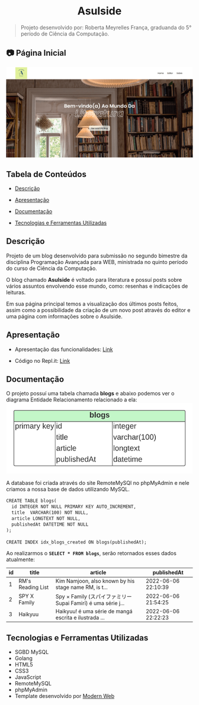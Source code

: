 <h1 align="center"> <br> Asulside </h1>

> Projeto desenvolvido por: Roberta Meyrelles França, graduanda do 5° período de Ciência da Computação. 

## 📷 Página Inicial

![](image1.png)

## Tabela de Conteúdos
* [Descrição](#descrição)
* [Apresentação](#apresentação)

* [Documentação](#documentação)
* [Tecnologias e Ferramentas Utilizadas](#tecnologias-e-ferramentas-utilizadas)


## Descrição

Projeto de um blog desenvolvido para submissão no segundo bimestre da disciplina Programação Avançada para WEB, ministrada no quinto período do curso de Ciência da Computação.


O blog chamado **Asulside** é voltado para literatura e possuí posts sobre vários assuntos envolvendo esse mundo, como: resenhas e indicações de leituras. 

Em sua página principal temos a visualização dos últimos posts feitos, assim como a possibilidade da criação de um novo post através do editor e uma página com informações sobre o Asulside.  


## Apresentação

+ Apresentação das funcionalidades: [Link](https://youtu.be/zxh3d81QOCM)

+ Código no Repl.it: [Link](https://replit.com/@RobertaMeyrelle/Asulside)


## Documentação 

O projeto possuí uma tabela chamada **blogs** e abaixo podemos ver o diagrama Entidade Relacionamento relacionado a ela:
![Tabela Blogs](table-bd.png)

A database foi criada através do site RemoteMySQl no phpMyAdmin e nele criamos a nossa base de dados utilizando MySQL. 

```
CREATE TABLE blogs(
  id INTEGER NOT NULL PRIMARY KEY AUTO_INCREMENT,
  title  VARCHAR(100) NOT NULL, 
  article LONGTEXT NOT NULL, 
  publishedAt DATETIME NOT NULL
);

CREATE INDEX idx_blogs_created ON blogs(publishedAt); 
```

Ao realizarmos o **```SELECT * FROM blogs```**, serão retornados esses dados atualmente:

| id        |title     |article   |  publishedAt |
|-----------|----------|----------|----------| 
|1       |RM's Reading List| Kim Namjoon, also known by his stage name RM, is t...      | 2022-06-06 22:10:39
|2         |SPY X Family|Spy × Family (スパイファミリー Supai Famirī) é uma série j...      | 2022-06-06 21:54:25
|3       |Haikyuu | Haikyuu! é uma série de mangá escrita e ilustrada ...      | 2022-06-06 22:22:23


## Tecnologias e Ferramentas Utilizadas

+ SGBD MySQL
+ Golang
+ HTML5
+ CSS3
+ JavaScript
+ RemoteMySQL
+ phpMyAdmin
+ Template desenvolvido por [Modern Web](https://github.com/kunaal438/blogging-site)